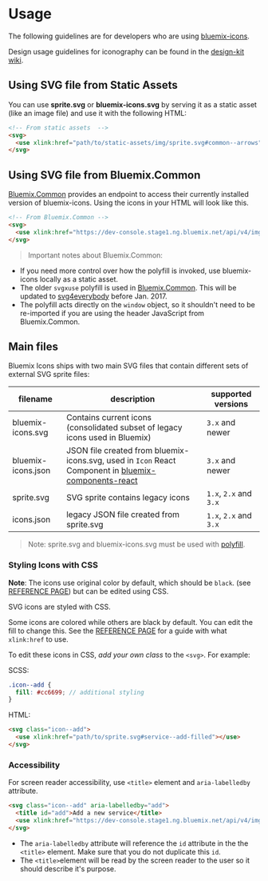 # Usage

The following guidelines are for developers who are using [bluemix-icons](https://github.ibm.com/Bluemix/bluemix-icons).

Design usage guidelines for iconography can be found in the [design-kit wiki](https://github.ibm.com/Bluemix/design-kit/wiki/Iconography). 

## Using SVG file from Static Assets

You can use **sprite.svg** or **bluemix-icons.svg** by serving it as a static asset (like an image file) and use it with the following HTML:

```html
<!-- From static assets  -->
<svg>
  <use xlink:href="path/to/static-assets/img/sprite.svg#common--arrows"></use>
</svg>
```

## Using SVG file from Bluemix.Common

[Bluemix.Common](https://github.ibm.com/Bluemix/Bluemix.Common) provides an endpoint to access their currently installed version of bluemix-icons. Using the icons in your HTML will look like this.

```html
<!-- From Bluemix.Common -->
<svg>
  <use xlink:href="https://dev-console.stage1.ng.bluemix.net/api/v4/img/sprite.svg#common--arrows"></use>
</svg>
```

> Important notes about Bluemix.Common:
- If you need more control over how the polyfill is invoked, use bluemix-icons locally as a static asset.
- The older `svgxuse` polyfill is used in [Bluemix.Common](https://github.ibm.com/Bluemix/Bluemix.Common). This will be updated to [svg4everybody]() before Jan. 2017.
- The polyfill acts directly on the `window` object, so it shouldn't need to be re-imported if you are using the header JavaScript from Bluemix.Common.

## Main files

Bluemix Icons ships with two main SVG files that contain different sets of external SVG sprite files:

| filename | description | supported versions|
|-----|--------|---------------|
|bluemix-icons.svg| Contains current icons (consolidated subset of legacy icons used in Bluemix) | `3.x` and newer|
|bluemix-icons.json| JSON file created from bluemix-icons.svg, used in `Icon` React Component in [bluemix-components-react](https://github.ibm.com/Bluemix/bluemix-components-react) | `3.x` and newer|
|sprite.svg| SVG sprite contains legacy icons | `1.x`, `2.x` and `3.x`|
|icons.json| legacy JSON file created from sprite.svg | `1.x`, `2.x` and `3.x`|

> Note: sprite.svg and bluemix-icons.svg must be used with [polyfill]().

### Styling Icons with CSS

**Note**: The icons use original color by default, which should be `black`. (see [REFERENCE PAGE](https://pages.github.ibm.com/Bluemix/bluemix-icons/)) but can be edited using CSS.

SVG icons are styled with CSS.

Some icons are colored while others are black by default. You can edit the fill to change this. See the [REFERENCE PAGE](https://pages.github.ibm.com/Bluemix/bluemix-icons/) for a guide with what `xlink:href` to use.

To edit these icons in CSS, *add your own class* to the `<svg>`. For example:

SCSS:
```scss
.icon--add {
  fill: #cc6699; // additional styling
}
```

HTML:
```html
<svg class="icon--add">
  <use xlink:href="path/to/sprite.svg#service--add-filled"></use>
</svg>
```


### Accessibility

For screen reader accessibility, use `<title>` element and `aria-labelledby` attribute.

```html
<svg class="icon--add" aria-labelledby="add">
  <title id="add">Add a new service</title>
  <use xlink:href="https://dev-console.stage1.ng.bluemix.net/api/v4/img/sprite.svg#common--add"></use>
</svg>
```
* The `aria-labelledby` attribute will reference the `id` attribute in the the `<title>` element.
Make sure that you do not duplicate this `id`.
* The `<title>`element will be read by the screen reader to the user so it should describe it's purpose.
